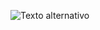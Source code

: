 ![Texto alternativo](https://drive.google.com/file/d/1b8f_3Y6mo8x2Wa9gAD1ZOV6l4bz2Mfxy/view?usp=drive_link)
